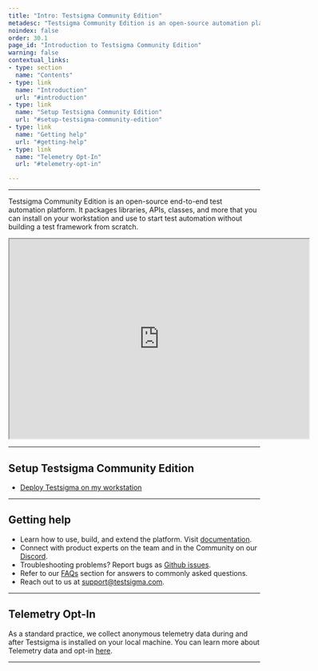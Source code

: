 ```yaml
---
title: "Intro: Testsigma Community Edition"
metadesc: "Testsigma Community Edition is an open-source automation platform | This article discusses installing Testsigma on your workstation & start test automation"
noindex: false
order: 30.1
page_id: "Introduction to Testsigma Community Edition"
warning: false
contextual_links:
- type: section
  name: "Contents"
- type: link
  name: "Introduction"
  url: "#introduction"
- type: link
  name: "Setup Testsigma Community Edition"
  url: "#setup-testsigma-community-edition"
- type: link
  name: "Getting help"
  url: "#getting-help"
- type: link
  name: "Telemetry Opt-In"
  url: "#telemetry-opt-in"

---
```


---


Testsigma Community Edition is an open-source end-to-end test automation platform. It packages libraries, APIs, classes, and more that you can install on your workstation and use to start test automation without building a test framework from scratch.

<iframe src="https://s3.amazonaws.com/static-docs.testsigma.com/new_images/projects/applications/testsigma_overview.mp4" width="600" height="400"></iframe>

---

## **Setup Testsigma Community Edition**

- [Deploy Testsigma on my workstation](https://testsigma.com/docs/getting-started/setup/overview/)


---

## **Getting help** 
- Learn how to use, build, and extend the platform. Visit [documentation](https://testsigma.com/docs/).
- Connect with product experts on the team and in the Community on our [Discord](https://discord.com/invite/5caWS7R6QX).
- Troubleshooting problems? Report bugs as [Github issues](https://github.com/testsigmahq/testsigma/issues).
- Refer to our [FAQs](https://testsigma.com/docs/getting-started/faqs/) section for answers to commonly asked questions.
- Reach out to us at [support@testsigma.com](mailto:support@testsigma.com).


---

## **Telemetry Opt-In**

As a standard practice, we collect anonymous telemetry data during and after Testsigma is installed on your local machine. You can learn more about Telemetry data and opt-in [here](https://testsigma.com/docs/getting-started/telemetry/).

---